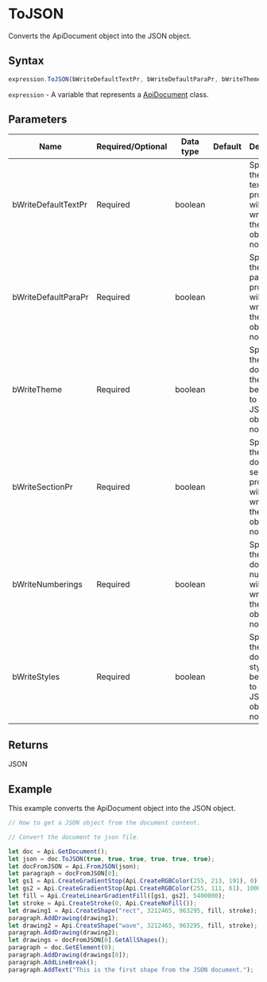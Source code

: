 # ToJSON

Converts the ApiDocument object into the JSON object.

## Syntax

```javascript
expression.ToJSON(bWriteDefaultTextPr, bWriteDefaultParaPr, bWriteTheme, bWriteSectionPr, bWriteNumberings, bWriteStyles);
```

`expression` - A variable that represents a [ApiDocument](../ApiDocument.md) class.

## Parameters

| **Name** | **Required/Optional** | **Data type** | **Default** | **Description** |
| ------------- | ------------- | ------------- | ------------- | ------------- |
| bWriteDefaultTextPr | Required | boolean |  | Specifies if the default text properties will be written to the JSON object or not. |
| bWriteDefaultParaPr | Required | boolean |  | Specifies if the default paragraph properties will be written to the JSON object or not. |
| bWriteTheme | Required | boolean |  | Specifies if the document theme will be written to the JSON object or not. |
| bWriteSectionPr | Required | boolean |  | Specifies if the document section properties will be written to the JSON object or not. |
| bWriteNumberings | Required | boolean |  | Specifies if the document numberings will be written to the JSON object or not. |
| bWriteStyles | Required | boolean |  | Specifies if the document styles will be written to the JSON object or not. |

## Returns

JSON

## Example

This example converts the ApiDocument object into the JSON object.

```javascript editor-docx
// How to get a JSON object from the document content.

// Convert the document to json file.

let doc = Api.GetDocument();
let json = doc.ToJSON(true, true, true, true, true, true);
let docFromJSON = Api.FromJSON(json);
let paragraph = docFromJSON[0];
let gs1 = Api.CreateGradientStop(Api.CreateRGBColor(255, 213, 191), 0);
let gs2 = Api.CreateGradientStop(Api.CreateRGBColor(255, 111, 61), 100000);
let fill = Api.CreateLinearGradientFill([gs1, gs2], 5400000);
let stroke = Api.CreateStroke(0, Api.CreateNoFill());
let drawing1 = Api.CreateShape("rect", 3212465, 963295, fill, stroke);
paragraph.AddDrawing(drawing1);
let drawing2 = Api.CreateShape("wave", 3212465, 963295, fill, stroke);
paragraph.AddDrawing(drawing2);
let drawings = docFromJSON[0].GetAllShapes();
paragraph = doc.GetElement(0);
paragraph.AddDrawing(drawings[0]);
paragraph.AddLineBreak();
paragraph.AddText("This is the first shape from the JSON document.");
```
